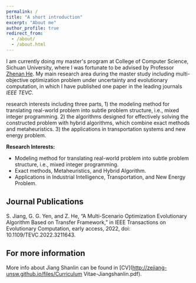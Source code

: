 ```yaml
---
permalink: /
title: "A short introduction"
excerpt: "About me"
author_profile: true
redirect_from: 
  - /about/
  - /about.html
---
```


<!-- ## A short introduction -->
I am currently doing my master's program at College of Computer Science, Sichuan University, where I was fortunate to be advised by Professor [Zhenan He](https://kaminzzz.github.io/). My main research area during the master study including multi-objective optimization problem under uncertainty and evolutionary computation, in which I have published one paper in the leading journals *IEEE TEVC*.

research interests including three parts, 1) the modeling method for translating real-world problem into subtle problem structure, i.e., mixed integer programming. 2) the algorithms designed for effectively solving the constructed problem with hybrid algorithms, which combine exact methods and metaheuristics. 3) the applications in transportation systems and new energy problem.


<b>Research Interests:</b>
* Modeling method for translating real-world problem into subtle problem structure, i.e., mixed integer programming.
* Exact methods, Metaheuristics, and Hybrid Algorithm.
* Applications in Industrial Intelligence, Transportation, and New Energy Problem.

## Journal Publications
S. Jiang, G. G. Yen, and Z. He, “A Multi-Scenario Optimization Evolutionary Algorithm Based on Transfer Framework,” in IEEE Transactions on Evolutionary Computation, early access, 2022, doi: 10.1109/TEVC.2022.3211643.


## For more information
More info about Jiang Shanlin can be found in [CV](http://zejiang-unsw.github.io/files/Curriculum Vitae-Jiangshanlin.pdf).
